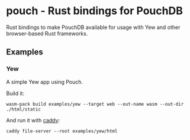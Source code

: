 # pouch - Rust bindings for PouchDB

Rust bindings to make PouchDB available for usage with Yew and other browser-based Rust frameworks.

## Examples

### Yew

A simple Yew app using Pouch.

Build it:

```shell
wasm-pack build examples/yew --target web --out-name wasm --out-dir ./html/static
```

And run it with [caddy](https://caddyserver.com/):

```shell
caddy file-server --root examples/yew/html
```

